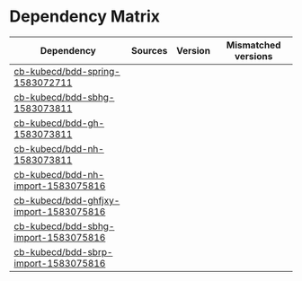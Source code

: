 # Dependency Matrix

Dependency | Sources | Version | Mismatched versions
---------- | ------- | ------- | -------------------
[cb-kubecd/bdd-spring-1583072711](https://github.com/cb-kubecd/bdd-spring-1583072711.git) |  | []() | 
[cb-kubecd/bdd-sbhg-1583073811](https://github.com/cb-kubecd/bdd-sbhg-1583073811.git) |  | []() | 
[cb-kubecd/bdd-gh-1583073811](https://github.com/cb-kubecd/bdd-gh-1583073811.git) |  | []() | 
[cb-kubecd/bdd-nh-1583073811](https://github.com/cb-kubecd/bdd-nh-1583073811.git) |  | []() | 
[cb-kubecd/bdd-nh-import-1583075816](https://github.com/cb-kubecd/bdd-nh-import-1583075816.git) |  | []() | 
[cb-kubecd/bdd-ghfjxy-import-1583075816](https://github.com/cb-kubecd/bdd-ghfjxy-import-1583075816.git) |  | []() | 
[cb-kubecd/bdd-sbhg-import-1583075816](https://github.com/cb-kubecd/bdd-sbhg-import-1583075816.git) |  | []() | 
[cb-kubecd/bdd-sbrp-import-1583075816](https://github.com/cb-kubecd/bdd-sbrp-import-1583075816.git) |  | []() | 
